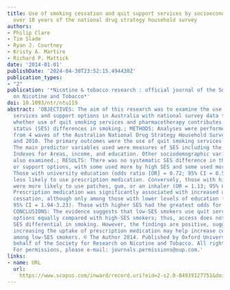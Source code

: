 ```yaml
---
title: Use of smoking cessation and quit support services by socioeconomic status
  over 10 years of the national drug strategy household survey
authors:
- Philip Clare
- Tim Slade
- Ryan J. Courtney
- Kristy A. Martire
- Richard P. Mattick
date: '2014-01-01'
publishDate: '2024-04-30T23:52:15.494430Z'
publication_types:
- "2"
publication: '*Nicotine & tobacco research : official journal of the Society for Research
  on Nicotine and Tobacco*'
doi: 10.1093/ntr/ntu119
abstract: 'OBJECTIVES: The aim of this research was to examine the use of quit smoking
  services and support options in Australia with national survey data to determine
  whether use of quit smoking services and pharmacotherapy contributes to socioeconomic
  status (SES) differences in smoking.; METHODS: Analyses were performed with data
  from 4 waves of the Australian National Drug Strategy Household Survey between 2001
  and 2010. The primary outcomes were the use of quit smoking services or pharmacotherapy.
  The main predictor variables used were measures of SES including the Socio-Economic
  Indexes for Areas, income, and education. Other sociodemographic variables were
  also examined.; RESULTS: There was no systematic SES difference in the use of services
  or support options, with some used more by high SES and some used more by low SES.
  Those with university education (odds ratio [OR] = 0.72; 95% CI = 0.56-0.93) were
  less likely to use prescription medication. Conversely, those with higher incomes
  were more likely to use patches, gum, or an inhaler (OR = 1.13; 95% CI = 1.01-1.27).
  Prescription medication was significantly associated with increased odds for recent
  cessation, although only among those with lower levels of education (OR = 2.50;
  95% CI = 1.94-3.23). Those with higher SES had the greatest odds for recent cessation.;
  CONCLUSIONS: The evidence suggests that low-SES smokers use quit services and support
  options equally compared with high-SES smokers; thus, access does not drive the
  SES differential in smoking. However, the findings are positive, suggesting that
  increasing the uptake of prescription medication may help increase cessation rates
  among low-SES smokers. © The Author 2014. Published by Oxford University Press on
  behalf of the Society for Research on Nicotine and Tobacco. All rights reserved.
  For permissions, please e-mail: journals.permissions@oup.com.'
links:
- name: URL
  url: 
    https://www.scopus.com/inward/record.uri?eid=2-s2.0-84939127751&doi=10.1093%2fntr%2fntu119&partnerID=40&md5=ef97077aea9de5fa8b060c17d011012a
---
```

